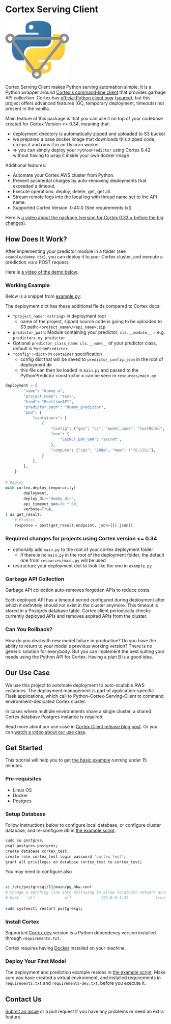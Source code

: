 # Cortex Serving Client

<img src="https://raw.githubusercontent.com/glami/cortex-serving-client/master/cortex-serving-client-logo-2.svg" alt="Cortex Serving Client" style="max-width: 200px">

Cortex Serving Client makes Python serving automation simple.
It is a Python wrapper around [Cortex's command-line client](https://cortex.dev) that provides garbage API collection.
Cortex has [official Python client now](https://pypi.org/project/cortex/) ([source](https://github.com/cortexlabs/cortex/blob/e22985f8516fe8db930aaecd05269da99d5e7a93/pkg/cortex/client/cortex/client.py)), but this project offers advanced features (GC, temporary deployment, timeouts) not present in the vanilla.

Main feature of this package is that you can use it on top of your codebase created for Cortex Version <= 0.34, meaning that:
 - deployment directory is automatically zipped and uploaded to S3 bucket
 - we prepared a base docker image that downloads this zipped code, unzips it and runs it in an Uvicorn worker
 - => you can simply deploy your `PythonPredictor` using Cortex 0.42 without having to wrap it inside your own docker image 

Additional features:
 - Automate your Cortex AWS cluster from Python.
 - Prevent accidental charges by auto-removing deployments that exceeded a timeout.
 - Execute operations: deploy, delete, get, get all.
 - Stream remote logs into the local log with thread name set to the API name.
 - Supported Cortex Version: 0.40.0 (See requirements.txt)

Here is [a video about the package (version for Cortex 0.33 = before the big changes)](https://youtu.be/aU95dBAspr0?t=510).

## How Does It Work?

After implementing your predictor module in a folder (see `example/dummy_dir`),
you can deploy it to your Cortex cluster,
and execute a prediction via a POST request.

Here is [a video of the demo below](https://youtu.be/aU95dBAspr0?t=1261).

### Working Example
Below is a snippet from [example.py](/example/example.py):

The deployment dict has these additional fields compared to Cortex docs:
 - `"project_name":<string>` in deployment root
   - name of the project, zipped source code is going to be uploaded to S3 path: `<project_name>/<api_name>.zip`
 - `predictor_path`: Module containing your predictor: `cls.__module__` = e.g. `predictors.my_predictor`
 - Optional `predictor_class_name`: `cls.__name__` of your predictor class, default is `PythonPredictor`
 - `"config":<dict>` in `container` specification
   - config dict that will be saved to `predictor_config.json` in the root of deployment dir
   - this file can then be loaded in `main.py` and passed to the PythonPredictor constructor = can be seen in `resources/main.py`


```python
deployment = {
        "name": "dummy-a",
        "project_name": "test",
        "kind": "RealtimeAPI",
        "predictor_path": "dummy_predictor",
        "pod": {
            "containers": [
                {
                    "config": {"geo": "cz", "model_name": "CoolModel", "version": "000000-000000"},
                    "env": {
                        "SECRET_ENV_VAR": "secret",
                    },
                    "compute": {"cpu": '200m', "mem": f"{0.1}Gi"},
                }
            ],
        },
    }

# Deploy
with cortex.deploy_temporarily(
        deployment,
        deploy_dir="dummy_dir",
        api_timeout_sec=30 * 60,
        verbose=True,
) as get_result:
    # Predict
    response = post(get_result.endpoint, json={}).json()
```

### Required changes for projects using Cortex version <= 0.34
 - optionally add `main.py` to the root of your cortex deployment folder
   - if there is no `main.py` in the root of the deployment folder, the default one from `resources/main.py` will be used
 - restructure your deployment dict to look like the one in `example.py`

### Garbage API Collection
Garbage API collection auto-removes forgotten APIs to reduce costs.

Each deployed API has a timeout period configured during deployment after which it definitely should not exist in the cluster anymore.
This timeout is stored in a Postgres database table.
Cortex client periodically checks currently deployed APIs and removes expired APIs from the cluster.

### Can You Rollback?
How do you deal with new model failure in production?
Do you have the ability to return to your model's previous working version?
There is no generic solution for everybody.
But you can implement the best suiting your needs using the Python API for Cortex.
Having a plan B is a good idea.

## Our Use Case
We use this project to automate deployment to auto-scalable AWS instances.
The deployment management is part of application-specific Flask applications,
which call to Python-Cortex-Serving-Client to command environment-dedicated Cortex cluster.

In cases where multiple environments share a single cluster, a shared Cortex database Postgres instance is required.

Read more about our use case in [Cortex Client release blog post](https://medium.com/@aiteamglami/serve-your-ml-models-in-aws-using-python-9908a4127a13).
Or you can [watch a video about our use case](https://youtu.be/aU95dBAspr0?t=1164).

## Get Started
This tutorial will help you to get [the basic example](/example/example.py) running under 15 minutes.

### Pre-requisites
- Linux OS
- Docker
- Postgres


### Setup Database
Follow instructions below to configure local database,
or configure cluster database,
and re-configure db in [the example script](/example/example.py).

```bash
sudo su postgres;
psql postgres postgres;
create database cortex_test;
create role cortex_test login password 'cortex_test';
grant all privileges on database cortex_test to cortex_test;
```

You may need to configure also
```bash

vi /etc/postgresql/11/main/pg_hba.conf
# change a matching line into following to allow localhost network access
# host    all             all             127.0.0.1/32            trust

sudo systemctl restart postgresql;
```

### Install Cortex
Supported [Cortex.dev](https://cortex.dev) version is a Python dependency version installed through `requirements.txt`.

Cortex requires having [Docker](https://docs.docker.com/get-docker/) installed on your machine.

### Deploy Your First Model

The deployment and prediction example resides in [the example script](/example/example.py).
Make sure you have created a virtual environment, and installed requirements in `requirements.txt` and `requirements-dev.txt`,
before you execute it.

## Contact Us
[Submit an issue](https://github.com/glami/cortex-serving-client/issues) or a pull request if you have any problems or need an extra feature.

